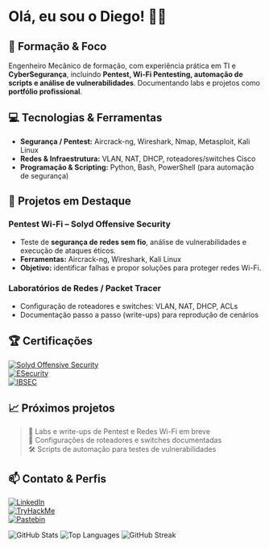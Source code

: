 # Olá, eu sou o Diego! 👨‍💻

## 💼 Formação & Foco
Engenheiro Mecânico de formação, com experiência prática em TI e **CyberSegurança**, incluindo **Pentest, Wi-Fi Pentesting, automação de scripts e análise de vulnerabilidades**. Documentando labs e projetos como **portfólio profissional**.

## 💻 Tecnologias & Ferramentas
- **Segurança / Pentest:** Aircrack-ng, Wireshark, Nmap, Metasploit, Kali Linux  
- **Redes & Infraestrutura:** VLAN, NAT, DHCP, roteadores/switches Cisco  
- **Programação & Scripting:** Python, Bash, PowerShell (para automação de segurança)

## 🚀 Projetos em Destaque
### Pentest Wi-Fi – Solyd Offensive Security
- Teste de **segurança de redes sem fio**, análise de vulnerabilidades e execução de ataques éticos.  
- **Ferramentas:** Aircrack-ng, Wireshark, Kali Linux  
- **Objetivo:** identificar falhas e propor soluções para proteger redes Wi-Fi.

### Laboratórios de Redes / Packet Tracer
- Configuração de roteadores e switches: VLAN, NAT, DHCP, ACLs  
- Documentação passo a passo (write-ups) para reprodução de cenários

## 🏆 Certificações
[![Solyd Offensive Security](https://img.shields.io/badge/Certificado_Solyd_Offensive_Security-brightgreen)](https://www.solyd.com.br)  
[![ESecurity](https://img.shields.io/badge/Certificado_ESecurity-blue)](https://www.esecurity.com.br)  
[![IBSEC](https://img.shields.io/badge/Certificado_IBSEC-orange)](https://ibsec.com.br)

## 📈 Próximos projetos
> 🚀 Labs e write-ups de Pentest e Redes Wi-Fi em breve  
> 📝 Configurações de roteadores e switches documentadas  
> 🛠️ Scripts de automação para testes de vulnerabilidades

## 📫 Contato & Perfis
[![LinkedIn](https://img.shields.io/badge/LinkedIn-0077B5?style=for-the-badge&logo=linkedin)](https://br.linkedin.com/in/diego-lino-tom%C3%A9-96a7b0250)  
[![TryHackMe](https://img.shields.io/badge/TryHackMe-FF6D00?style=for-the-badge&logo=tryhackme)](https://tryhackme.com/p/CyberSecurity00000)  
[![Pastebin](https://img.shields.io/badge/Pastebin-000000?style=for-the-badge&logo=pastebin)](https://pastebin.com/u/LightProgrammer00000)

<!-- Estatísticas dinâmicas -->
![GitHub Stats](https://github-readme-stats.vercel.app/api?username=CyberSecurity0000&show_icons=true&theme=radical)
![Top Languages](https://github-readme-stats.vercel.app/api/top-langs/?username=CyberSecurity0000&layout=compact&theme=radical)
![GitHub Streak](https://github-readme-streak-stats.herokuapp.com/?user=CyberSecurity0000&theme=radical)
